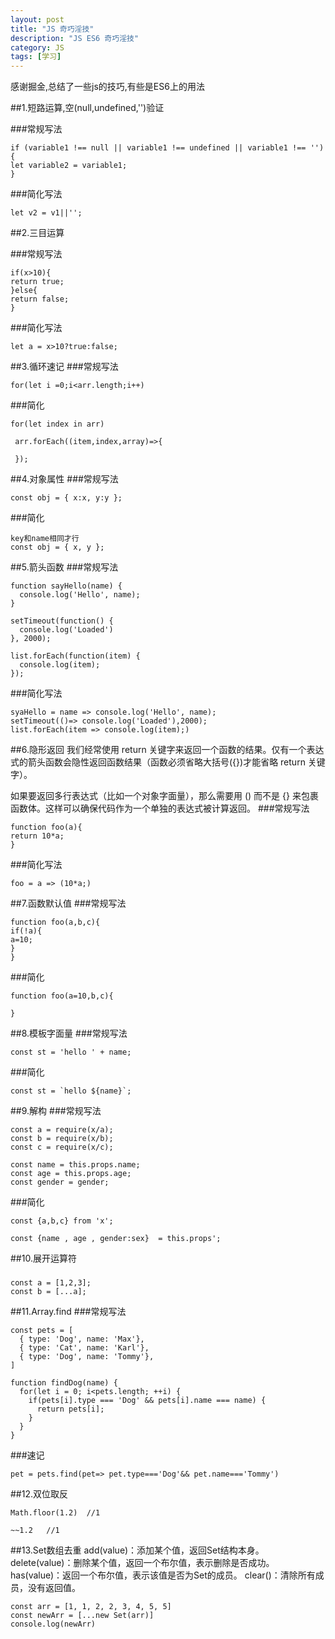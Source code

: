 ```yaml
---
layout: post
title: "JS 奇巧淫技"
description: "JS ES6 奇巧淫技"
category: JS
tags: [学习]
---
```


感谢掘金,总结了一些js的技巧,有些是ES6上的用法


##1.短路运算,空(null,undefined,'')验证

###常规写法
```
if (variable1 !== null || variable1 !== undefined || variable1 !== '') 
{ 
let variable2 = variable1;
}
```

###简化写法
	 
	let v2 = v1||'';

##2.三目运算

###常规写法
```
if(x>10){
return true;
}else{
return false;
}
```

###简化写法

	let a = x>10?true:false;

##3.循环速记
###常规写法
```
for(let i =0;i<arr.length;i++)
```
###简化
```
for(let index in arr)

 arr.forEach((item,index,array)=>{
 
 });

```

##4.对象属性
###常规写法
```
const obj = { x:x, y:y };
```
###简化
```
key和name相同才行
const obj = { x, y };
```

##5.箭头函数
###常规写法
```
function sayHello(name) {
  console.log('Hello', name);
}

setTimeout(function() {
  console.log('Loaded')
}, 2000);

list.forEach(function(item) {
  console.log(item);
});
```
###简化写法
```
syaHello = name => console.log('Hello', name);
setTimeout(()=> console.log('Loaded'),2000);
list.forEach(item => console.log(item);)
```
##6.隐形返回
我们经常使用 return 关键字来返回一个函数的结果。仅有一个表达式的箭头函数会隐性返回函数结果（函数必须省略大括号({})才能省略 return 关键字）。

如果要返回多行表达式（比如一个对象字面量），那么需要用 () 而不是 {} 来包裹函数体。这样可以确保代码作为一个单独的表达式被计算返回。
###常规写法
```
function foo(a){
return 10*a;
}
```
###简化写法
```
foo = a => (10*a;)
```
##7.函数默认值
###常规写法
```
function foo(a,b,c){
if(!a){
a=10;
}
}
```
###简化
```
function foo(a=10,b,c){

}
```

##8.模板字面量
###常规写法
```
const st = 'hello ' + name;
```
###简化
```
const st = `hello ${name}`;
```

##9.解构
###常规写法
```
const a = require(x/a);
const b = require(x/b);
const c = require(x/c);

const name = this.props.name;
const age = this.props.age;
const gender = gender;

```
###简化
```
const {a,b,c} from 'x';

const {name , age , gender:sex}  = this.props';
```

##10.展开运算符
###
```
const a = [1,2,3];
const b = [...a];
```
##11.Array.find
###常规写法
```
const pets = [
  { type: 'Dog', name: 'Max'},
  { type: 'Cat', name: 'Karl'},
  { type: 'Dog', name: 'Tommy'},
]

function findDog(name) {
  for(let i = 0; i<pets.length; ++i) {
    if(pets[i].type === 'Dog' && pets[i].name === name) {
      return pets[i];
    }
  }
}
```

###速记
```
pet = pets.find(pet=> pet.type==='Dog'&& pet.name==='Tommy')
```

##12.双位取反
```
Math.floor(1.2)  //1

~~1.2   //1
```

##13.Set数组去重
	add(value)：添加某个值，返回Set结构本身。
	delete(value)：删除某个值，返回一个布尔值，表示删除是否成功。
	has(value)：返回一个布尔值，表示该值是否为Set的成员。
	clear()：清除所有成员，没有返回值。
	
	const arr = [1, 1, 2, 2, 3, 4, 5, 5]
	const newArr = [...new Set(arr)]
	console.log(newArr)


